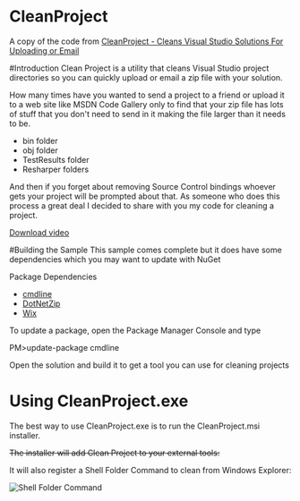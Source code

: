 # CleanProject
A copy of the code from [CleanProject - Cleans Visual Studio Solutions For Uploading or Email](https://code.msdn.microsoft.com/Clean-Cleans-Visual-Studio-a05bca4f)

#Introduction
Clean Project is a utility that cleans Visual Studio project directories so you can quickly upload or email a zip file with your solution.

How many times have you wanted to send a project to a friend or upload it to a web site like MSDN Code Gallery only to find that your zip file has lots of stuff that you don't need to send in it making the file larger than it needs to be.

  * bin folder
  * obj folder
  * TestResults folder
  * Resharper folders

And then if you forget about removing Source Control bindings whoever gets your project will be prompted about that.  As someone who does this process a great deal I decided to share with you my code for cleaning a project.

<a id="http://i1.code.msdn.s-msft.com/clean-cleans-visual-studio-a05bca4f/image/file/25379/1/cleanproject.wmv" href="http://i1.code.msdn.s-msft.com/clean-cleans-visual-studio-a05bca4f/image/file/25379/1/cleanproject.wmv">Download video</a>

#Building the Sample
This sample comes complete but it does have some dependencies which you may want to update with NuGet

Package Dependencies

* [cmdline](http://nuget.org/List/Packages/CmdLine)
* [DotNetZip](http://nuget.org/List/Packages/DotNetZip)
* [Wix](http://wix.codeplex.com/)

To update a package, open the Package Manager Console and type

PM>update-package cmdline

Open the solution and build it to get a tool you can use for cleaning projects

# Using CleanProject.exe

The best way to use CleanProject.exe is to run the CleanProject.msi installer. 

~~The installer will add Clean Project to your external tools:~~

It will also register a Shell Folder Command to clean from Windows Explorer:

![Shell Folder Command](shellfolder.png")
